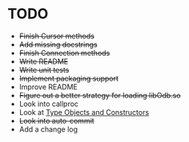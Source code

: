 # TODO
* ~~Finish Cursor methods~~
* ~~Add missing docstrings~~
* ~~Finish Connection methods~~
* ~~Write README~~
* ~~Write unit tests~~
* ~~Implement packaging support~~
* Improve README
* ~~Figure out a better strategy for loading libOdb.so~~
* Look into callproc
* Look at [Type Objects and Constructors](https://www.python.org/dev/peps/pep-0249/#type-objects-and-constructors)
* ~~Look into auto-commit~~
* Add a change log
